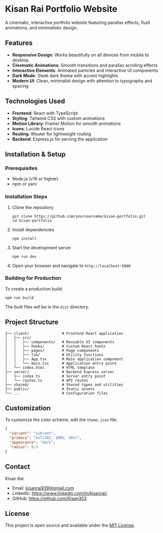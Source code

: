 # Kisan Rai Portfolio Website

A cinematic, interactive portfolio website featuring parallax effects, fluid animations, and minimalistic design.

## Features

- **Responsive Design**: Works beautifully on all devices from mobile to desktop
- **Cinematic Animations**: Smooth transitions and parallax scrolling effects
- **Interactive Elements**: Animated particles and interactive UI components
- **Dark Mode**: Sleek dark theme with accent highlights
- **Modern UI**: Clean, minimalist design with attention to typography and spacing

## Technologies Used

- **Frontend**: React with TypeScript
- **Styling**: Tailwind CSS with custom animations
- **Motion Library**: Framer Motion for smooth animations
- **Icons**: Lucide React icons
- **Routing**: Wouter for lightweight routing
- **Backend**: Express.js for serving the application

## Installation & Setup

### Prerequisites
- Node.js (v16 or higher)
- npm or yarn

### Installation Steps

1. Clone the repository
   ```
   git clone https://github.com/yourusername/kisan-portfolio.git
   cd kisan-portfolio
   ```

2. Install dependencies
   ```
   npm install
   ```

3. Start the development server
   ```
   npm run dev
   ```

4. Open your browser and navigate to `http://localhost:5000`

### Building for Production

To create a production build:

```
npm run build
```

The built files will be in the `dist` directory.

## Project Structure

```
├── client/               # Frontend React application
│   ├── src/
│   │   ├── components/   # Reusable UI components
│   │   ├── hooks/        # Custom React hooks
│   │   ├── pages/        # Page components
│   │   ├── lib/          # Utility functions
│   │   ├── App.tsx       # Main application component
│   │   └── main.tsx      # Application entry point
│   └── index.html        # HTML template
├── server/               # Backend Express server
│   ├── index.ts          # Server entry point
│   └── routes.ts         # API routes
├── shared/               # Shared types and utilities
├── public/               # Static assets
└── ...                   # Configuration files
```

## Customization

To customize the color scheme, edit the `theme.json` file:

```json
{
  "variant": "vibrant",
  "primary": "hsl(202, 100%, 56%)",
  "appearance": "dark",
  "radius": 0.5
}
```

## Contact

Kisan Rai
- Email: kisanrai939@gmail.com
- LinkedIn: https://www.linkedin.com/in/kisanrai/
- GitHub: https://github.com/Kisan303

## License

This project is open source and available under the [MIT License](LICENSE).